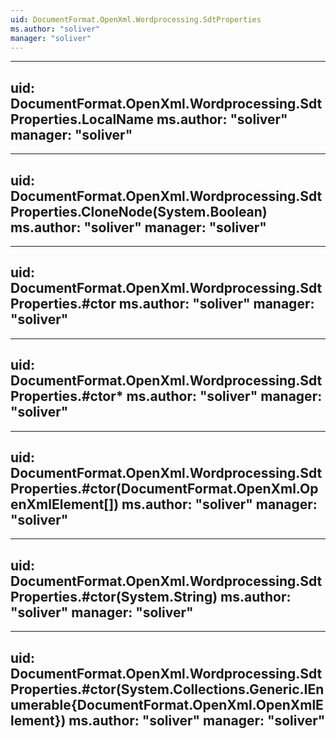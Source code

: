 ```yaml
---
uid: DocumentFormat.OpenXml.Wordprocessing.SdtProperties
ms.author: "soliver"
manager: "soliver"
---
```


---
uid: DocumentFormat.OpenXml.Wordprocessing.SdtProperties.LocalName
ms.author: "soliver"
manager: "soliver"
---

---
uid: DocumentFormat.OpenXml.Wordprocessing.SdtProperties.CloneNode(System.Boolean)
ms.author: "soliver"
manager: "soliver"
---

---
uid: DocumentFormat.OpenXml.Wordprocessing.SdtProperties.#ctor
ms.author: "soliver"
manager: "soliver"
---

---
uid: DocumentFormat.OpenXml.Wordprocessing.SdtProperties.#ctor*
ms.author: "soliver"
manager: "soliver"
---

---
uid: DocumentFormat.OpenXml.Wordprocessing.SdtProperties.#ctor(DocumentFormat.OpenXml.OpenXmlElement[])
ms.author: "soliver"
manager: "soliver"
---

---
uid: DocumentFormat.OpenXml.Wordprocessing.SdtProperties.#ctor(System.String)
ms.author: "soliver"
manager: "soliver"
---

---
uid: DocumentFormat.OpenXml.Wordprocessing.SdtProperties.#ctor(System.Collections.Generic.IEnumerable{DocumentFormat.OpenXml.OpenXmlElement})
ms.author: "soliver"
manager: "soliver"
---
